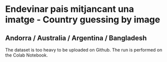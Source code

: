 # Endevinar pais mitjancant una imatge - Country guessing by image
## Andorra / Australia / Argentina / Bangladesh
The dataset is too heavy to be uploaded on Github.
The run is performed on the Colab Notebook.
